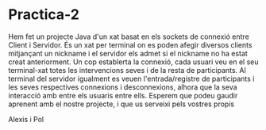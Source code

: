 # Practica-2
Hem fet un projecte Java d'un xat basat en els sockets de connexió entre Client i Servidor. És un xat per terminal on es poden afegir diversos clients mitjançant un nickname i el servidor els admet si el nickname no ha estat creat anteriorment. 
Un cop establerta la connexió, cada usuari veu en el seu terminal-xat totes les intervencions seves i de la resta de participants. Al terminal del servidor igualment es veuen l'entrada/registre de participants i les seves respectives connexions i desconnexions, alhora que la seva interacció amb entre els usuaris entre ells.
Esperem que podeu gaudir aprenent amb el nostre projecte, i que us serveixi pels vostres propis

Alexis i Pol
